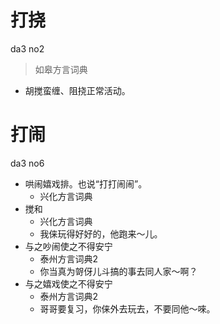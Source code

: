# 打挠
da3 no2
> 如皋方言词典
- 胡搅蛮缠、阻挠正常活动。

# 打闹
da3 no6
+ 哄闹嬉戏排。也说“打打闹闹”。
  * 兴化方言词典
+ 搅和
  * 兴化方言词典
  - 我俫玩得好好的，他跑来～儿。
+ 与之吵闹使之不得安宁
  * 泰州方言词典2
  - 你当真为哿伢儿斗搞的事去同人家～啊？
+ 与之嬉戏使之不得安宁
  * 泰州方言词典2
  - 哥哥要复习，你俫外去玩去，不要同他～唻。
